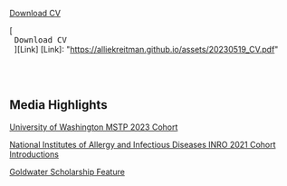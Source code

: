 [Download CV](https://alliekreitman.github.io/assets/20230519_CV.pdf)

[<kbd> <br> Download CV <br> </kbd>][Link]
[Link]: "https://alliekreitman.github.io/assets/20230519_CV.pdf"

<br> 

<br> 

## Media Highlights
[University of Washington MSTP 2023 Cohort](https://mstp.washington.edu/students/mstp-students/?yearChosen=2023)

[National Institutes of Allergy and Infectious Diseases INRO 2021 Cohort Introductions](https://www.niaid.nih.gov/about/postbac-spotlight-meet-inro-2021-cohort)

[Goldwater Scholarship Feature](https://www.coloradocollege.edu/newsevents/newsroom/allie-kreitman-21-named-a-goldwater-scholar.html)

